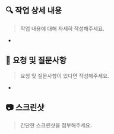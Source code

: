 ## 🔍️ 작업 상세 내용

> 작업 내용에 대해 자세히 작성해주세요.

- 

## 🙏 요청 및 질문사항

> 요청 및 질문사항이 있다면 작성해주세요.

- 

## 📷 스크린샷

> 간단한 스크린샷을 첨부해주세요.
